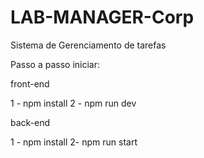 # LAB-MANAGER-Corp
Sistema de Gerenciamento de tarefas


Passo a passo iniciar:

front-end 

1 - npm install 
2 - npm run dev

back-end 

1 - npm install
2- npm run start
